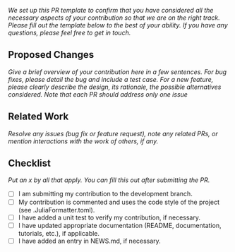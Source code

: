 *We set up this PR template to confirm that you have considered all the necessary aspects of your contribution so that we are on the right track. Please fill out the template below to the best of your ability. If you have any questions, please feel free to get in touch.*

## Proposed Changes
*Give a brief overview of your contribution here in a few sentences. For bug fixes, please detail the bug and include a test case. For a new feature, please clearly describe the design, its rationale, the possible alternatives considered. Note that each PR should address only one issue*

## Related Work
*Resolve any issues (bug fix or feature request), note any related PRs, or mention interactions with the work of others, if any.*

## Checklist
*Put an x by all that apply. You can fill this out after submitting the PR.*

- [ ] I am submitting my contribution to the development branch.
- [ ] My contribution is commented and uses the code style of the project (see .JuliaFormatter.toml).
- [ ] I have added a unit test to verify my contribution, if necessary.
- [ ] I have updated appropriate documentation (README, documentation, tutorials, etc.), if applicable.
- [ ] I have added an entry in NEWS.md, if necessary.